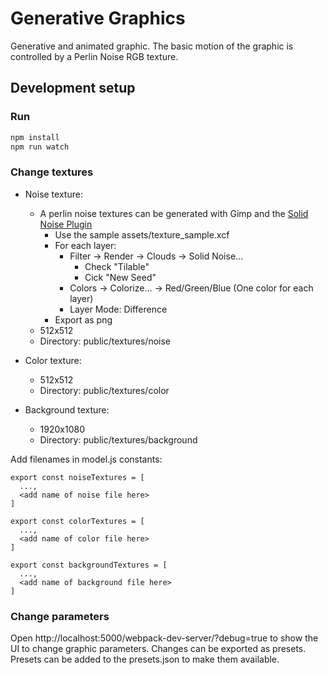 # Generative Graphics

Generative and animated graphic. The basic motion of the graphic is controlled by a Perlin Noise RGB texture.

## Development setup

### Run

```bash
npm install
npm run watch
```

### Change textures

- Noise texture:

  - A perlin noise textures can be generated with Gimp and the [Solid Noise Plugin](https://docs.gimp.org/en/plug-in-solid-noise.html)
    - Use the sample assets/texture_sample.xcf
    - For each layer:
      - Filter -> Render -> Clouds -> Solid Noise...
        - Check "Tilable"
        - Cick "New Seed"
      - Colors -> Colorize... -> Red/Green/Blue (One color for each layer)
      - Layer Mode: Difference
    - Export as png
  - 512x512
  - Directory: public/textures/noise

- Color texture:

  - 512x512
  - Directory: public/textures/color

- Background texture:
  - 1920x1080
  - Directory: public/textures/background

Add filenames in model.js constants:

```
export const noiseTextures = [
  ...,
  <add name of noise file here>
]

export const colorTextures = [
  ...,
  <add name of color file here>
]

export const backgroundTextures = [
  ...,
  <add name of background file here>
]
```

### Change parameters

Open http://localhost:5000/webpack-dev-server/?debug=true to show the UI to change graphic parameters. Changes can be exported as presets. Presets can be added to the presets.json to make them available.
